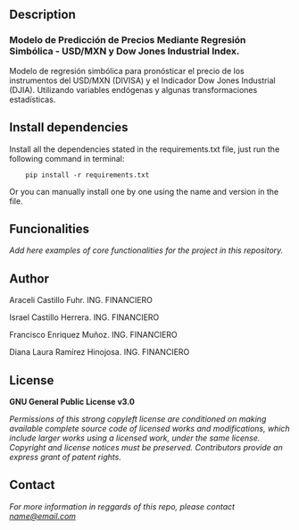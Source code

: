 ## Description
### Modelo de Predicción de Precios Mediante Regresión Simbólica - USD/MXN y Dow Jones Industrial Index. 

Modelo de regresión simbólica para pronósticar el precio de los instrumentos del USD/MXN (DIVISA) y
el Indicador Dow Jones Industrial (DJIA). Utilizando variables endógenas y algunas transformaciones estadísticas.

## Install dependencies

Install all the dependencies stated in the requirements.txt file, just run the following command in terminal:

        pip install -r requirements.txt

Or you can manually install one by one using the name and version in the file.

## Funcionalities

*Add here examples of core functionalities for the project in this repository.*

## Author
Araceli Castillo Fuhr. ING. FINANCIERO

Israel Castillo Herrera. ING. FINANCIERO

Francisco Enriquez Muñoz. ING. FINANCIERO

Diana Laura Ramírez Hinojosa. ING. FINANCIERO

## License
**GNU General Public License v3.0**

*Permissions of this strong copyleft license are conditioned on making available
complete source code of licensed works and modifications, which include larger
works using a licensed work, under the same license. Copyright and license notices
must be preserved. Contributors provide an express grant of patent rights.*

## Contact
*For more information in reggards of this repo, please contact name@email.com*
